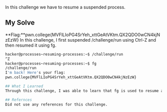 In this challenge we have to resume a suspended process.
## My Solve

**Flag:**pwn.college{MVFlLIoPG4SrYeh_xttGeAtVKtm.QX2QDO0wCN4kjNzEzW}
In this challenge, I first suspended /challenge/run using Ctrl-Z and then resumed it using fg.
```bash
hacker@processes~resuming-processes:~$ /challenge/run
^Z
hacker@processes~resuming-processes:~$ fg
/challenge/run
I'm back! Here's your flag:
pwn.college{MVFlLIoPG4SrYeh_xttGeAtVKtm.QX2QDO0wCN4kjNzEzW}

## What I Learned
Through this challenge, I was able to learn that fg is used to resume a suspended process

## Refernces
Did not use any references for this challenge.



